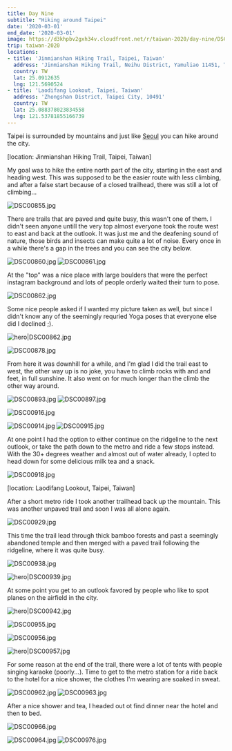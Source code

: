 ```yaml
---
title: Day Nine
subtitle: "Hiking around Taipei"
date: '2020-03-01'
end_date: '2020-03-01'
image: https://d3khpbv2gxh34v.cloudfront.net/r/taiwan-2020/day-nine/DSC00939.jpg
trip: taiwan-2020
locations:
- title: 'Jinmianshan Hiking Trail, Taipei, Taiwan'
  address: 'Jinmianshan Hiking Trail, Neihu District, Yamuliao 11451, Taiwan'
  country: TW
  lat: 25.0912635
  lng: 121.5690524
- title: 'Laodifang Lookout, Taipei, Taiwan'
  address: 'Zhongshan District, Taipei City, 10491'
  country: TW
  lat: 25.088378023834558
  lng: 121.53781855166739
---
```


Taipei is surrounded by mountains and just like [Seoul](http://localhost:4567/trips/korea-2017/day-two/) you can hike around the city.

[location: Jinmianshan Hiking Trail, Taipei, Taiwan]

My goal was to hike the entire north part of the city, starting in the east and heading west. This was supposed to be the easier route with less climbing, and after a false start because of a closed trailhead, there was still a lot of climbing...

![DSC00855.jpg](https://d3khpbv2gxh34v.cloudfront.net/r/taiwan-2020/day-nine/DSC00855.jpg "1.5")

There are trails that are paved and quite busy, this wasn't one of them. I didn't seen anyone untill the very top almost everyone took the route west to east and back at the outlook. It was just me and the deafening sound of nature, those birds and insects can make quite a lot of noise. Every once in a while there's a gap in the trees and you can see the city below.

![DSC00860.jpg](https://d3khpbv2gxh34v.cloudfront.net/r/taiwan-2020/day-nine/DSC00860.jpg "1.5")
![DSC00861.jpg](https://d3khpbv2gxh34v.cloudfront.net/r/taiwan-2020/day-nine/DSC00861.jpg "1.5")

At the "top" was a nice place with large boulders that were the perfect instagram background and lots of people orderly waited their turn to pose.

![DSC00862.jpg](https://d3khpbv2gxh34v.cloudfront.net/r/taiwan-2020/day-nine/DSC00883.jpg "1.5")

Some nice people asked if I wanted my picture taken as well, but since I didn't know any of the seemingly requried Yoga poses that everyone else did I declined ;).

![hero|DSC00862.jpg](https://d3khpbv2gxh34v.cloudfront.net/r/taiwan-2020/day-nine/DSC00862.jpg "1.5")


![DSC00878.jpg](https://d3khpbv2gxh34v.cloudfront.net/r/taiwan-2020/day-nine/DSC00878.jpg "1.5")

From here it was downhill for a while, and I'm glad I did the trail east to west, the other way up is no joke, you have to climb rocks with and and feet, in full sunshine. It also went on for much longer than the climb the other way around.

![DSC00893.jpg](https://d3khpbv2gxh34v.cloudfront.net/r/taiwan-2020/day-nine/DSC00893.jpg "1.5")
![DSC00897.jpg](https://d3khpbv2gxh34v.cloudfront.net/r/taiwan-2020/day-nine/DSC00897.jpg "1.5")

![DSC00916.jpg](https://d3khpbv2gxh34v.cloudfront.net/r/taiwan-2020/day-nine/DSC00916.jpg "1.5")

![DSC00914.jpg](https://d3khpbv2gxh34v.cloudfront.net/r/taiwan-2020/day-nine/DSC00914.jpg "1.5")
![DSC00915.jpg](https://d3khpbv2gxh34v.cloudfront.net/r/taiwan-2020/day-nine/DSC00915.jpg "0.667")

At one point I had the option to either continue on the ridgeline to the next outlook, or take the path down to the metro and ride a few stops instead. With the 30+ degrees weather and almost out of water already, I opted to head down for some delicious milk tea and a snack.

![DSC00918.jpg](https://d3khpbv2gxh34v.cloudfront.net/r/taiwan-2020/day-nine/DSC00918.jpg "1.5")

[location: Laodifang Lookout, Taipei, Taiwan]

After a short metro ride I took another trailhead back up the mountain. This was another unpaved trail and soon I was all alone again.

![DSC00929.jpg](https://d3khpbv2gxh34v.cloudfront.net/r/taiwan-2020/day-nine/DSC00929.jpg "1.5")

This time the trail lead through thick bamboo forests and past a seemingly abandoned temple and then merged with a paved trail following the ridgeline, where it was quite busy.

![DSC00938.jpg](https://d3khpbv2gxh34v.cloudfront.net/r/taiwan-2020/day-nine/DSC00938.jpg "1.5")

![hero|DSC00939.jpg](https://d3khpbv2gxh34v.cloudfront.net/r/taiwan-2020/day-nine/DSC00939.jpg "1.5")

At some point you get to an outlook favored by people who like to spot planes on the airfield in the city.

![hero|DSC00942.jpg](https://d3khpbv2gxh34v.cloudfront.net/r/taiwan-2020/day-nine/DSC00942.jpg "1.5")

![DSC00955.jpg](https://d3khpbv2gxh34v.cloudfront.net/r/taiwan-2020/day-nine/DSC00955.jpg "1.5")

![DSC00956.jpg](https://d3khpbv2gxh34v.cloudfront.net/r/taiwan-2020/day-nine/DSC00956.jpg "1.5")

![hero|DSC00957.jpg](https://d3khpbv2gxh34v.cloudfront.net/r/taiwan-2020/day-nine/DSC00957.jpg "1.5")

For some reason at the end of the trail, there were a lot of tents with people singing karaoke (poorly...). Time to get to the metro station for a ride back to the hotel for a nice shower, the clothes I'm wearing are soaked in sweat.

![DSC00962.jpg](https://d3khpbv2gxh34v.cloudfront.net/r/taiwan-2020/day-nine/DSC00962.jpg "0.667")
![DSC00963.jpg](https://d3khpbv2gxh34v.cloudfront.net/r/taiwan-2020/day-nine/DSC00963.jpg "1.5")

After a nice shower and tea, I headed out ot find dinner near the hotel and then to bed.

![DSC00966.jpg](https://d3khpbv2gxh34v.cloudfront.net/r/taiwan-2020/day-nine/DSC00966.jpg "1.5")

![DSC00964.jpg](https://d3khpbv2gxh34v.cloudfront.net/r/taiwan-2020/day-nine/DSC00964.jpg "1.5")
![DSC00976.jpg](https://d3khpbv2gxh34v.cloudfront.net/r/taiwan-2020/day-nine/DSC00976.jpg "1.14")


